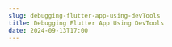 ```yaml
---
slug: debugging-flutter-app-using-devTools
title: Debugging Flutter App Using DevTools
date: 2024-09-13T17:00
---
```


